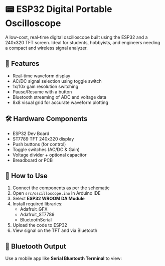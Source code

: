 # 📟 ESP32 Digital Portable Oscilloscope

A low-cost, real-time digital oscilloscope built using the ESP32 and a 240x320 TFT screen. Ideal for students, hobbyists, and engineers needing a compact and wireless signal analyzer.

## 🔧 Features

- Real-time waveform display
- AC/DC signal selection using toggle switch
- 1x/10x gain resolution switching
- Pause/Resume with a button
- Bluetooth streaming of ADC and voltage data
- 8x8 visual grid for accurate waveform plotting

## 🛠️ Hardware Components

- ESP32 Dev Board
- ST7789 TFT 240x320 display
- Push buttons (for control)
- Toggle switches (AC/DC & Gain)
- Voltage divider + optional capacitor
- Breadboard or PCB

## 🚀 How to Use

1. Connect the components as per the schematic
2. Open `src/oscilloscope.ino` in Arduino IDE
3. Select **ESP32 WROOM DA Module**
4. Install required libraries:
   - Adafruit_GFX
   - Adafruit_ST7789
   - BluetoothSerial
5. Upload the code to ESP32
6. View signal on the TFT and via Bluetooth


## 📡 Bluetooth Output

Use a mobile app like **Serial Bluetooth Terminal** to view:
